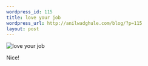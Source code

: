 ```yaml
--- 
wordpress_id: 115
title: love your job
wordpress_url: http://anilwadghule.com/blog/?p=115
layout: post
---
```

<p><img alt="love your job" src="http://waxy.org/random/images/weblog/love_your_job.gif" border="0" /></p><p>Nice!</p>
